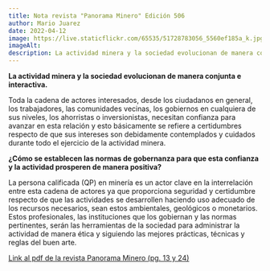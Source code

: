 ```yaml
---
title: Nota revista "Panorama Minero" Edición 506
author: Mario Juarez
date: 2022-04-12
image: https://live.staticflickr.com/65535/51728783056_5560ef185a_k.jpg
imageAlt:
description: La actividad minera y la sociedad evolucionan de manera conjunta e interactiva; ¿Cómo se establecen las normas de gobernanza para que esta confianza y la actividad prosperen de manera positiva?
---
```


**La actividad minera y la sociedad evolucionan de manera conjunta e interactiva.**

Toda la cadena de actores interesados, desde los ciudadanos en general, los trabajadores, las comunidades vecinas, los gobiernos en cualquiera de sus niveles, los ahorristas o inversionistas, necesitan confianza para avanzar en esta relación y esto básicamente se refiere a certidumbres respecto de que sus intereses son debidamente contemplados y cuidados durante todo el ejercicio de la actividad minera.

**¿Cómo se establecen las normas de gobernanza para que esta confianza y la actividad prosperen de manera positiva?**

La persona calificada (QP) en minería es un actor clave en la interrelación entre esta cadena de actores ya que proporciona seguridad y certidumbre respecto de que las actividades se desarrollen haciendo uso adecuado de los recursos necesarios, sean estos ambientales, geológicos o monetarios. Estos profesionales, las instituciones que los gobiernan y las normas pertinentes, serán las herramientas de la sociedad para administrar la actividad de manera ética y siguiendo las mejores prácticas, técnicas y reglas del buen arte.

[Link al pdf de la revista Panorama Minero (pg. 13 y 24)](/assets/blog/Panorama-Minero-506-Marzo.pdf)
